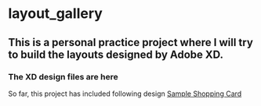 # layout_gallery

This is a personal practice project where I will try to build the layouts designed by Adobe XD.
---
### The XD design files are here

So far, this project has included following design
[Sample Shopping Card](https://raw.githubusercontent.com/preston0769/AdobeCreateSuite/master/Drawings/10-09-2018%20Shopping%20Carts.png)
